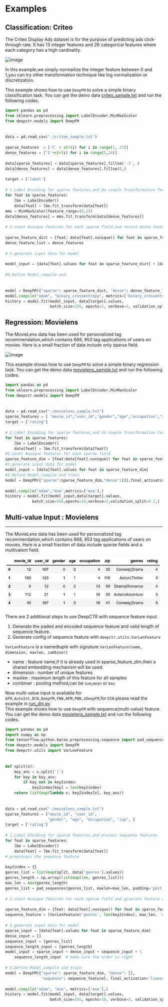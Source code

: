 # Examples


## Classification: Criteo 

The Criteo Display Ads dataset is for the purpose of predicting ads 
click-through rate. It has 13 integer features and
26 categorical features where each category has a high cardinality.

![image](../pics/criteo_sample.png)

In this example,we simply normailize the integer feature between 0 and 1,you
can try other transformation technique like log normalization or discretization.

This example shows how to use ``DeepFM`` to solve a simple binary classification task. You can get the demo data [criteo_sample.txt](https://github.com/shenweichen/DeepCTR/tree/master/examples/criteo_sample.txt)
and run the following codes.

```python
import pandas as pd
from sklearn.preprocessing import LabelEncoder,MinMaxScaler
from deepctr.models import DeepFM


data = pd.read_csv('./criteo_sample.txt')

sparse_features  = ['C' + str(i) for i in range(1, 27)]
dense_features = ['I'+str(i) for i in range(1,14)]

data[sparse_features] = data[sparse_features].fillna('-1', )
data[dense_features] = data[dense_features].fillna(0,)

target = ['label']

# 1.Label Encoding for sparse features,and do simple Transformation for dense features
for feat in sparse_features:
    lbe = LabelEncoder()
    data[feat] = lbe.fit_transform(data[feat])
mms = MinMaxScaler(feature_range=(0,1))
data[dense_features] = mms.fit_transform(data[dense_features])

# 2.count #unique features for each sparse field,and record dense feature field name

sparse_feature_dict = {feat: data[feat].nunique() for feat in sparse_features}
dense_feature_list = dense_features

# 3.generate input data for model

model_input = [data[feat].values for feat in sparse_feature_dict] + [data[feat].values for feat in dense_feature_list]

#4.Define Model,compile and


model = DeepFM({"sparse": sparse_feature_dict, "dense": dense_feature_list}, final_activation='sigmoid')
model.compile("adam", "binary_crossentropy", metrics=['binary_crossentropy'], )
history = model.fit(model_input, data[target].values,
                    batch_size=256, epochs=1, verbose=2, validation_split=0.2,)
```

## Regression: Movielens

The MovieLens data has been used for personalized tag recommendation,which
contains 668, 953 tag applications of users on movies.
Here is a small fraction of data include  only sparse field.

![image](../pics/movielens_sample.png)


This example shows how to use ``DeepFM`` to solve a simple binary regression task. You can get the demo data 
[movielens_sample.txt](https://github.com/shenweichen/DeepCTR/tree/master/examples/movielens_sample.txt) and run the following codes.

```python
import pandas as pd
from sklearn.preprocessing import LabelEncoder,MinMaxScaler
from deepctr.models import DeepFM


data = pd.read_csv("./movielens_sample.txt")
sparse_features = [ "movie_id","user_id","gender","age","occupation","zip"]
target = ['rating']

# 1.Label Encoding for sparse features,and do simple Transformation for dense features
for feat in sparse_features:
    lbe = LabelEncoder()
    data[feat] = lbe.fit_transform(data[feat])
#2.count #unique features for each sparse field
sparse_feature_dim = {feat:data[feat].nunique() for feat in sparse_features}
#3.generate input data for model
model_input = [data[feat].values for feat in sparse_feature_dim]
#4.Define Model,compile and train
model = DeepFM({"sparse":sparse_feature_dim,"dense":[]},final_activation='linear')

model.compile("adam","mse",metrics=['mse'],)
history = model.fit(model_input,data[target].values,
            batch_size=256,epochs=10,verbose=2,validation_split=0.2,)
```
## Multi-value Input : Movielens
----------------------------------

The MovieLens data has been used for personalized tag recommendation,which
contains 668, 953 tag applications of users on movies.
Here is a small fraction of data include  sparse fields and a multivalent field.

![image](../pics/movielens_sample_with_genres.png)

There are 2 additional steps to use DeepCTR with sequence feature input.

1. Generate the paded and encoded sequence feature and valid length of sequence feature.
2. Generate config of sequence feature with `deepctr.utils.VarLenFeature`

``VarLenFeature`` is a namedtuple with signature ``VarLenFeature(name, dimension, maxlen, combiner)``

- name : feature name,if it is already used in sparse_feature_dim,then a shared embedding mechanism will be used.
- dimension : number of unique features
- maxlen : maximum length of this feature for all samples
- combiner : pooling method,can be ``sum``,``mean`` or ``max``

Now multi-value input is avaliable for `AFM,AutoInt,DCN,DeepFM,FNN,NFM,PNN,xDeepFM`,for `DIN` please read the example in [run_din.py](https://github.com/shenweichen/DeepCTR/blob/master/examples/run_din.py)  
This example shows how to use ``DeepFM`` with sequence(multi-value) feature. You can get the demo data 
[movielens_sample.txt](https://github.com/shenweichen/DeepCTR/tree/master/examples/movielens_sample.txt) and run the following codes.

```python
import pandas as pd
import numpy as np
from tensorflow.python.keras.preprocessing.sequence import pad_sequences
from deepctr.models import DeepFM
from deepctr.utils import VarLenFeature


def split(x):
    key_ans = x.split('|')
    for key in key_ans:
        if key not in key2index:
            key2index[key] = len(key2index)
    return list(map(lambda x: key2index[x], key_ans))


data = pd.read_csv("./movielens_sample.txt")
sparse_features = ["movie_id", "user_id",
                   "gender", "age", "occupation", "zip", ]
target = ['rating']

# 1.Label Encoding for sparse features,and process sequence features
for feat in sparse_features:
    lbe = LabelEncoder()
    data[feat] = lbe.fit_transform(data[feat])
# preprocess the sequence feature

key2index = {}
genres_list = list(map(split, data['genres'].values))
genres_length = np.array(list(map(len, genres_list)))
max_len = max(genres_length)
genres_list = pad_sequences(genres_list, maxlen=max_len, padding='post',)# Notice : padding='post'

# 2.count #unique features for each sparse field and generate feature config for sequence feature

sparse_feature_dim = {feat: data[feat].nunique() for feat in sparse_features}
sequence_feature = [VarLenFeature('genres', len(key2index), max_len, 'mean')]

# 3.generate input data for model
sparse_input = [data[feat].values for feat in sparse_feature_dim]
dense_input = []
sequence_input = [genres_list]
sequence_length_input = [genres_length]
model_input = sparse_input + dense_input + sequence_input + \
    sequence_length_input  # make sure the order is right

# 4.Define Model,compile and train
model = DeepFM({"sparse": sparse_feature_dim, "dense": [],
                "sequence": sequence_feature}, final_activation='linear')

model.compile("adam", "mse", metrics=['mse'],)
history = model.fit(model_input, data[target].values,
                    batch_size=256, epochs=10, verbose=2, validation_split=0.2,)
```